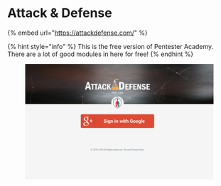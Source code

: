 # Attack & Defense

{% embed url="https://attackdefense.com/" %}

{% hint style="info" %}
This is the free version of Pentester Academy. There are a lot of good modules in here for free!
{% endhint %}

<figure><img src="../../.gitbook/assets/image (12).png" alt=""><figcaption></figcaption></figure>
